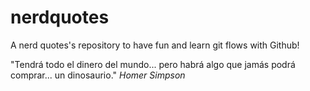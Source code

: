 # nerdquotes
A nerd quotes's repository to have fun and learn git flows with Github!

"Tendrá todo el dinero del mundo... pero habrá algo que jamás podrá comprar... un dinosaurio."
*Homer Simpson*
